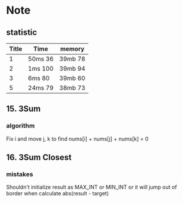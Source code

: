 # Note

## statistic
Title | Time | memory
-----------------|----------|-----------
1 | 50ms 36 | 39mb 78
2 | 1ms 100 | 39mb 94
3 | 6ms 80  | 39mb 60
5 | 24ms 79 | 38mb 73


## 15. 3Sum
### algorithm
Fix i and move j, k to find nums[i] + nums[j] + nums[k] = 0
## 16. 3Sum Closest
### mistakes
Shouldn't initialize result as MAX_INT or MIN_INT or it will jump out of border when calculate abs(result - target)  
